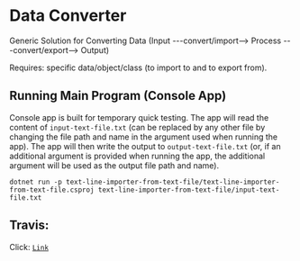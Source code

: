 # Data Converter

Generic Solution for Converting Data (Input ---convert/import--> Process ---convert/export--> Output)

Requires: specific data/object/class (to import to and to export from).

## Running Main Program (Console App)

Console app is built for temporary quick testing.
The app will read the content of `input-text-file.txt` (can be replaced by any other file by changing the file path and name in the argument used when running the app).
The app will then write the output to `output-text-file.txt` (or, if an additional argument is provided when running the app, the additional argument will be used as the output file path and name).

`dotnet run -p text-line-importer-from-text-file/text-line-importer-from-text-file.csproj text-line-importer-from-text-file/input-text-file.txt`

## Travis:

Click: [`Link`](https://travis-ci.org/peter-aryanto/data-converter)
